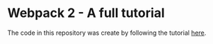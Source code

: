 # Webpack 2 - A full tutorial

The code in this repository was create by following the tutorial
[here](https://www.youtube.com/watch?v=eWmkBNBTbMM).
